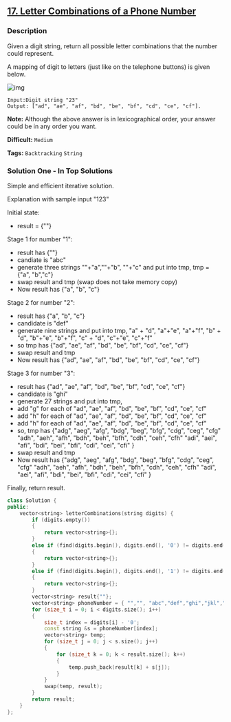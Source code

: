 ## [17. Letter Combinations of a Phone Number](https://leetcode.com/problems/letter-combinations-of-a-phone-number/#/description)

### Description

Given a digit string, return all possible letter combinations that the number could represent.

A mapping of digit to letters (just like on the telephone buttons) is given below.

![img](http://upload.wikimedia.org/wikipedia/commons/thumb/7/73/Telephone-keypad2.svg/200px-Telephone-keypad2.svg.png)

```
Input:Digit string "23"
Output: ["ad", "ae", "af", "bd", "be", "bf", "cd", "ce", "cf"].
```

**Note:**
Although the above answer is in lexicographical order, your answer could be in any order you want.



**Difficult:** `Medium`

**Tags:** `Backtracking` `String`



### Solution One - In Top Solutions

Simple and efficient iterative solution.

Explanation with sample input "123"

Initial state:

- result = {""}

Stage 1 for number "1":

- result has {""}
- candiate is "abc"
- generate three strings ""+"a",""+"b", ""+"c" and put into tmp,
  tmp = {"a", "b","c"}
- swap result and tmp (swap does not take memory copy)
- Now result has {"a", "b", "c"}

Stage 2 for number "2":

- result has {"a", "b", "c"}
- candidate is "def"
- generate nine strings and put into tmp,
  "a" + "d", "a"+"e", "a"+"f",
  "b" + "d", "b"+"e", "b"+"f",
  "c" + "d", "c"+"e", "c"+"f"
- so tmp has {"ad", "ae", "af", "bd", "be", "bf", "cd", "ce", "cf"}
- swap result and tmp
- Now result has {"ad", "ae", "af", "bd", "be", "bf", "cd", "ce", "cf"}

Stage 3 for number "3":

- result has {"ad", "ae", "af", "bd", "be", "bf", "cd", "ce", "cf"}
- candidate is "ghi"
- generate 27 strings and put into tmp,
- add "g" for each of "ad", "ae", "af", "bd", "be", "bf", "cd", "ce", "cf"
- add "h" for each of "ad", "ae", "af", "bd", "be", "bf", "cd", "ce", "cf"
- add "h" for each of "ad", "ae", "af", "bd", "be", "bf", "cd", "ce", "cf"
- so, tmp has
  {"adg", "aeg", "afg", "bdg", "beg", "bfg", "cdg", "ceg", "cfg"
  "adh", "aeh", "afh", "bdh", "beh", "bfh", "cdh", "ceh", "cfh"
  "adi", "aei", "afi", "bdi", "bei", "bfi", "cdi", "cei", "cfi" }
- swap result and tmp
- Now result has
  {"adg", "aeg", "afg", "bdg", "beg", "bfg", "cdg", "ceg", "cfg"
  "adh", "aeh", "afh", "bdh", "beh", "bfh", "cdh", "ceh", "cfh"
  "adi", "aei", "afi", "bdi", "bei", "bfi", "cdi", "cei", "cfi" }

Finally, return result.

```c++
class Solution {
public:
	vector<string> letterCombinations(string digits) {
		if (digits.empty())
		{
			return vector<string>{};
		}
		else if (find(digits.begin(), digits.end(), '0') != digits.end())
		{
			return vector<string>{};
		}
		else if (find(digits.begin(), digits.end(), '1') != digits.end())
		{
			return vector<string>{};
		}
		vector<string> result{""};
		vector<string> phoneNumber = { "","", "abc","def","ghi","jkl","mno","pqrs","tuv","wxyz" };
		for (size_t i = 0; i < digits.size(); i++)
		{
			size_t index = digits[i] - '0';
			const string &s = phoneNumber[index];
			vector<string> temp;
			for (size_t j = 0; j < s.size(); j++)
			{
				for (size_t k = 0; k < result.size(); k++)
				{
					temp.push_back(result[k] + s[j]);
				}
			}
			swap(temp, result);
		}
		return result;
	}
};
```



